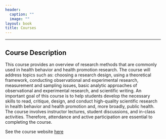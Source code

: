 ```yaml
---
header:
  caption: ""
  image: ""
layout: book
title: Courses
---
```



---

## Course Description

This course provides an overview of research methods that are commonly used in health behavior and health promotion research. The course will address topics such as: choosing a research design, using a theoretical framework, conducting observational and experimental research, measurement and sampling issues, basic analytic approaches of observational and experimental research, and scientific writing. An important goal of this course is to help students develop the necessary skills to read, critique, design, and conduct high-quality scientific research in health behavior and health promotion and, more broadly, public health. The course involves instructor lectures, student discussions, and in-class activities. Therefore, attendance and active participation are essential to completing the course.

See the course website [here](https://bigdataforsocialjustice.github.io/stats-for-social-justice/)


